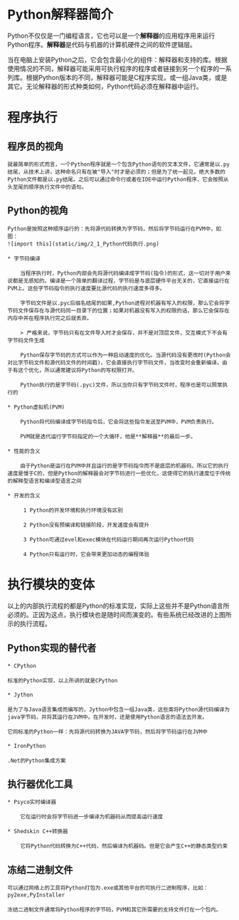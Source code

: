 #  Python解释器简介

Python不仅仅是一门编程语言，它也可以是一个**解释器**的应用程序用来运行Python程序。**解释器**是代码与机器的计算机硬件之间的软件逻辑层。

当在电脑上安装Python之后，它会包含最小化的组件：解释器和支持的库。根据使用情况的不同，解释器可能采用可执行程序的程序或者链接到另一个程序的一系列库。根据Python版本的不同，解释器可能是C程序实现，或一组Java类，或是其它。无论解释器的形式种类如何，Python代码必须在解释器中运行。

# 程序执行

## 程序员的视角

    就最简单的形式而言，一个Python程序就是一个包含Python语句的文本文件，它通常是以.py结尾，从技术上讲，这种命名只有在被"导入"时才是必须的；但是为了统一起见，绝大多数的Python文件都是以.py结尾。之后可以通过命令行或者在IDE中运行Python程序，它会按照从头至尾的顺序执行文件中的语句。

## Python的视角

    Python是按照这种顺序运行的：先将源代码转换为字节码，然后将字节码运行在PVM中，如图：
    ![import this](static/img/2_1_Python代码执行.png)

    * 字节码编译

        当程序执行时，Python内部会先将源代码编译成字节码(指令)的形式，这一切对于用户来说都是无感知的。编译是一个简单的翻译过程，字节码是与底层硬件平台无关的，它直接运行在PVM上。这些字节码指令的执行速度要比源代码的执行速度多得多。

        字节码文件是以.pyc后缀名结尾的如果,Python进程对机器有写入的权限，那么它会将字节码文件保存在与源代码同一目录下的位置；如果对机器没有写入的权限的话，那么它会保存在内存中并在程序执行完之后就丢弃。

        > 严格来说，字节码只有在文件导入时才会保存，并不是对顶层文件，交互模式下不会有字节码文件生成

        Python保存字节码的方式可以作为一种启动速度的优化。当源代码没有更改时(Python会对比字节码文件和源代码文件的时间戳)，它会直接执行字节码文件，当改变时会重新编译。由于有这个优化，所以通常建议将Python的写权限打开。

        Python执行的是字节码(.pyc)文件，所以当你只有字节码文件时，程序也是可以照常执行的

    * Python虚拟机(PVM)

        Python将代码编译成字节码指令后，它会将这些指令发送至PVM中，PVM负责执行。

        PVM就是迭代运行字节码指定的一个大循环，他是**解释器**的最后一步。

    * 性能的含义

        由于Python是运行在PVM中并且运行的是字节码指令而不是底层的机器码，所以它的执行速度是慢于C的，但是Python的解释器会对字节码进行一些优化，这使得它的执行速度位于传统的解释型语言和编译型语言之间
    
    * 开发的含义

         1 Python的开发环境和执行环境没有区别

         2 Python没有预编译和链接阶段，开发速度会有提升

         3 Python可通过evel和exec模块在代码运行期间再次运行Python代码

         4 Python只有运行时，它会带来更加动态的编程体验

# 执行模块的变体

以上的内部执行流程的都是Python的标准实现，实际上这些并不是Python语言所必须的。正因为这点，执行模块也是随时间而演变的。有些系统已经改进的上图所示的执行流程。

## Python实现的替代者

    * CPython

    标准的Python实现，以上所讲的就是CPython

    * Jython
    
    是为了与Java语言集成而编写的，Jython中包含一组Java类，这些类将Python源代码编译为java字节码，并将其运行在JVM中。在开发时，还是使用Python语言的语法去开发。

    它同标准的Python一样：先将源代码转换为JAVA字节码，然后将字节码运行在JVM中

    * IronPython

    .Net的Python集成方案

## 执行器优化工具

    * Psyco实时编译器

        它在运行时会将字节码进一步编译为机器码从而提高运行速度

    * Shedskin C++转换器

        它将Python代码转换为C++代码，然后编译为机器码。但是它会产生C++的静态类型约束
    
## 冻结二进制文件

    可以通过网络上的工具将Python打包为.exe或其他平台的可执行二进制程序，比如：py2exe,PyInstaller

    冻结二进制文件通常将Python程序的字节码，PVM和其它所需要的支持文件打在一个包内。







